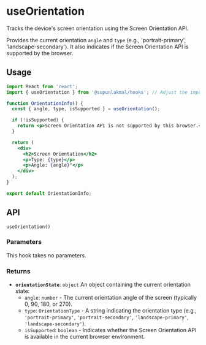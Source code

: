 # useOrientation

Tracks the device's screen orientation using the Screen Orientation API.

Provides the current orientation `angle` and `type` (e.g., 'portrait-primary', 'landscape-secondary'). It also indicates if the Screen Orientation API is supported by the browser.

## Usage

```jsx
import React from 'react';
import { useOrientation } from '@supunlakmal/hooks'; // Adjust the import path as needed

function OrientationInfo() {
  const { angle, type, isSupported } = useOrientation();

  if (!isSupported) {
    return <p>Screen Orientation API is not supported by this browser.</p>;
  }

  return (
    <div>
      <h2>Screen Orientation</h2>
      <p>Type: {type}</p>
      <p>Angle: {angle}°</p>
    </div>
  );
}

export default OrientationInfo;
```

## API

`useOrientation()`

### Parameters

This hook takes no parameters.

### Returns

-   **`orientationState`**: `object`
    An object containing the current orientation state:
    -   `angle`: `number` - The current orientation angle of the screen (typically 0, 90, 180, or 270).
    -   `type`: `OrientationType` - A string indicating the orientation type (e.g., `'portrait-primary'`, `'portrait-secondary'`, `'landscape-primary'`, `'landscape-secondary'`).
    -   `isSupported`: `boolean` - Indicates whether the Screen Orientation API is available in the current browser environment.
